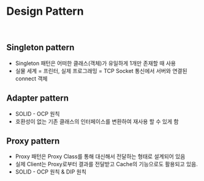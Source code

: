 # Design Pattern

<br />

## Singleton pattern
* Singleton 패턴은 어떠한 클래스(객체)가 유일하게 1개만 존재할 때 사용
* 실물 세계 = 프린터, 실제 프로그래밍 = TCP Socket 통신에서 서버와 연결된 connect 객체

## Adapter pattern
* SOLID - OCP 원칙
* 호환성이 없는 기존 클래스의 인터페이스를 변환하여 재사용 할 수 있게 함

## Proxy pattern
* Proxy 패턴은 Proxy Class를 통해 대신해서 전달하는 형태로 설계되어 있음
* 실제 Client는 Proxy로부터 결과를 전달받고 Cache의 기능으로도 활용되고 있음.
* SOLID - OCP 원칙 & DIP 원칙
